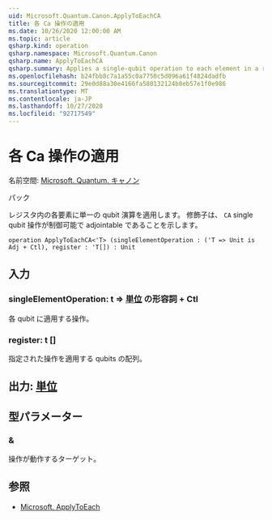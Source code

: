 ```yaml
---
uid: Microsoft.Quantum.Canon.ApplyToEachCA
title: 各 Ca 操作の適用
ms.date: 10/26/2020 12:00:00 AM
ms.topic: article
qsharp.kind: operation
qsharp.namespace: Microsoft.Quantum.Canon
qsharp.name: ApplyToEachCA
qsharp.summary: Applies a single-qubit operation to each element in a register. The modifier `CA` indicates that the single-qubit operation is controllable and adjointable.
ms.openlocfilehash: b24fbb8c7a1a55c0a7750c5d096a61f4824dadfb
ms.sourcegitcommit: 29e0d88a30e4166fa580132124b0eb57e1f0e986
ms.translationtype: MT
ms.contentlocale: ja-JP
ms.lasthandoff: 10/27/2020
ms.locfileid: "92717549"
---
```

# <a name="applytoeachca-operation"></a>各 Ca 操作の適用

名前空間: [Microsoft. Quantum. キャノン](xref:Microsoft.Quantum.Canon)

パック [](https://nuget.org/packages/)


レジスタ内の各要素に単一の qubit 演算を適用します。
修飾子は、 `CA` single qubit 操作が制御可能で adjointable であることを示します。

```qsharp
operation ApplyToEachCA<'T> (singleElementOperation : ('T => Unit is Adj + Ctl), register : 'T[]) : Unit
```


## <a name="input"></a>入力

### <a name="singleelementoperation--t--unit-adj--ctl"></a>singleElementOperation: t => [単位](xref:microsoft.quantum.lang-ref.unit) の形容詞 + Ctl

各 qubit に適用する操作。


### <a name="register--t"></a>register: t []

指定された操作を適用する qubits の配列。



## <a name="output--unit"></a>出力: [単位](xref:microsoft.quantum.lang-ref.unit)



## <a name="type-parameters"></a>型パラメーター

### <a name="t"></a>&

操作が動作するターゲット。

## <a name="see-also"></a>参照

- [Microsoft. ApplyToEach](xref:Microsoft.Quantum.Canon.ApplyToEach)